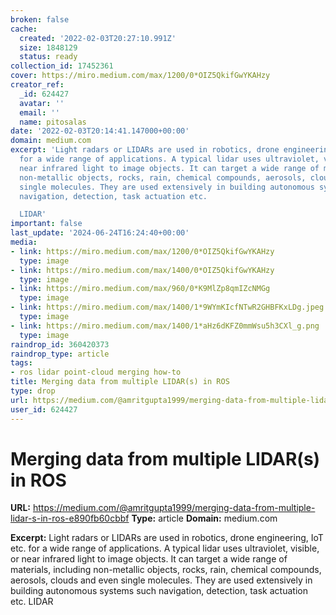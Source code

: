 ```yaml
---
broken: false
cache:
  created: '2022-02-03T20:27:10.991Z'
  size: 1848129
  status: ready
collection_id: 17452361
cover: https://miro.medium.com/max/1200/0*OIZ5QkifGwYKAHzy
creator_ref:
  _id: 624427
  avatar: ''
  email: ''
  name: pitosalas
date: '2022-02-03T20:14:41.147000+00:00'
domain: medium.com
excerpt: 'Light radars or LIDARs are used in robotics, drone engineering, IoT etc.
  for a wide range of applications. A typical lidar uses ultraviolet, visible, or
  near infrared light to image objects. It can target a wide range of materials, including
  non-metallic objects, rocks, rain, chemical compounds, aerosols, clouds and even
  single molecules. They are used extensively in building autonomous systems such
  navigation, detection, task actuation etc.

  LIDAR'
important: false
last_update: '2024-06-24T16:24:40+00:00'
media:
- link: https://miro.medium.com/max/1200/0*OIZ5QkifGwYKAHzy
  type: image
- link: https://miro.medium.com/max/1400/0*OIZ5QkifGwYKAHzy
  type: image
- link: https://miro.medium.com/max/960/0*K9MlZp8qmIZcNMGg
  type: image
- link: https://miro.medium.com/max/1400/1*9WYmKIcfNTwR2GHBFKxLDg.jpeg
  type: image
- link: https://miro.medium.com/max/1400/1*aHz6dKFZ0mmWsu5h3CXl_g.png
  type: image
raindrop_id: 360420373
raindrop_type: article
tags:
- ros lidar point-cloud merging how-to
title: Merging data from multiple LIDAR(s) in ROS
type: drop
url: https://medium.com/@amritgupta1999/merging-data-from-multiple-lidar-s-in-ros-e890fb60cbbf
user_id: 624427
---
```


# Merging data from multiple LIDAR(s) in ROS

**URL:** https://medium.com/@amritgupta1999/merging-data-from-multiple-lidar-s-in-ros-e890fb60cbbf
**Type:** article
**Domain:** medium.com

**Excerpt:** Light radars or LIDARs are used in robotics, drone engineering, IoT etc. for a wide range of applications. A typical lidar uses ultraviolet, visible, or near infrared light to image objects. It can target a wide range of materials, including non-metallic objects, rocks, rain, chemical compounds, aerosols, clouds and even single molecules. They are used extensively in building autonomous systems such navigation, detection, task actuation etc.
LIDAR
